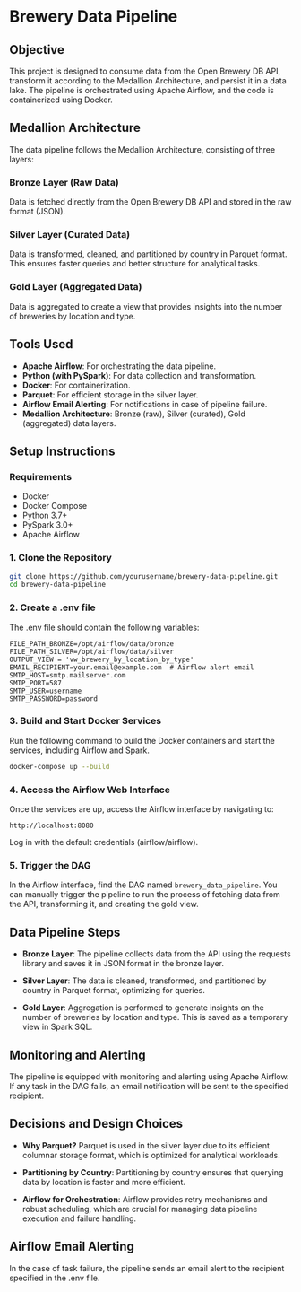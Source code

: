 # Brewery Data Pipeline

## Objective
This project is designed to consume data from the Open Brewery DB API, transform it according to the Medallion Architecture, and persist it in a data lake. The pipeline is orchestrated using Apache Airflow, and the code is containerized using Docker.

## Medallion Architecture
The data pipeline follows the Medallion Architecture, consisting of three layers:

### Bronze Layer (Raw Data)
Data is fetched directly from the Open Brewery DB API and stored in the raw format (JSON).

### Silver Layer (Curated Data)
Data is transformed, cleaned, and partitioned by country in Parquet format. This ensures faster queries and better structure for analytical tasks.

### Gold Layer (Aggregated Data)
Data is aggregated to create a view that provides insights into the number of breweries by location and type.

## Tools Used
- **Apache Airflow**: For orchestrating the data pipeline.
- **Python (with PySpark)**: For data collection and transformation.
- **Docker**: For containerization.
- **Parquet**: For efficient storage in the silver layer.
- **Airflow Email Alerting**: For notifications in case of pipeline failure.
- **Medallion Architecture**: Bronze (raw), Silver (curated), Gold (aggregated) data layers.

## Setup Instructions

### Requirements
- Docker
- Docker Compose
- Python 3.7+
- PySpark 3.0+
- Apache Airflow

### 1. Clone the Repository
```bash
git clone https://github.com/yourusername/brewery-data-pipeline.git
cd brewery-data-pipeline
```

### 2. Create a .env file
The .env file should contain the following variables:
```
FILE_PATH_BRONZE=/opt/airflow/data/bronze
FILE_PATH_SILVER=/opt/airflow/data/silver
OUTPUT_VIEW = 'vw_brewery_by_location_by_type'
EMAIL_RECIPIENT=your.email@example.com  # Airflow alert email
SMTP_HOST=smtp.mailserver.com
SMTP_PORT=587
SMTP_USER=username
SMTP_PASSWORD=password
```

### 3. Build and Start Docker Services
Run the following command to build the Docker containers and start the services, including Airflow and Spark.
```bash
docker-compose up --build
```

### 4. Access the Airflow Web Interface
Once the services are up, access the Airflow interface by navigating to:
```
http://localhost:8080
```
Log in with the default credentials (airflow/airflow).

### 5. Trigger the DAG
In the Airflow interface, find the DAG named `brewery_data_pipeline`. You can manually trigger the pipeline to run the process of fetching data from the API, transforming it, and creating the gold view.

## Data Pipeline Steps
- **Bronze Layer**: The pipeline collects data from the API using the requests library and saves it in JSON format in the bronze layer.

- **Silver Layer**: The data is cleaned, transformed, and partitioned by country in Parquet format, optimizing for queries.

- **Gold Layer**: Aggregation is performed to generate insights on the number of breweries by location and type. This is saved as a temporary view in Spark SQL.

## Monitoring and Alerting
The pipeline is equipped with monitoring and alerting using Apache Airflow. If any task in the DAG fails, an email notification will be sent to the specified recipient.

## Decisions and Design Choices

- **Why Parquet?** Parquet is used in the silver layer due to its efficient columnar storage format, which is optimized for analytical workloads.

- **Partitioning by Country**: Partitioning by country ensures that querying data by location is faster and more efficient.

- **Airflow for Orchestration**: Airflow provides retry mechanisms and robust scheduling, which are crucial for managing data pipeline execution and failure handling.

## Airflow Email Alerting
In the case of task failure, the pipeline sends an email alert to the recipient specified in the .env file.
